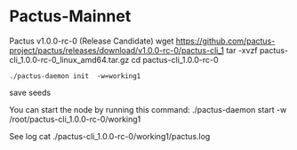 # Pactus-Mainnet
Pactus v1.0.0-rc-0 (Release Candidate)
	wget https://github.com/pactus-project/pactus/releases/download/v1.0.0-rc-0/pactus-cli_1 
	tar -xvzf pactus-cli_1.0.0-rc-0_linux_amd64.tar.gz
	cd pactus-cli_1.0.0-rc-0

	./pactus-daemon init  -w=working1

save seeds

You can start the node by running this command:
	./pactus-daemon start -w /root/pactus-cli_1.0.0-rc-0/working1

See log
	cat ./pactus-cli_1.0.0-rc-0/working1/pactus.log
